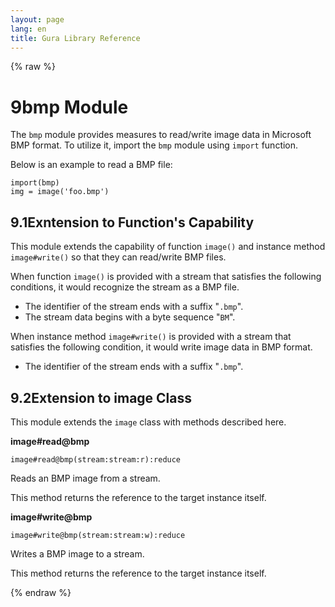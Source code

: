 ```yaml
---
layout: page
lang: en
title: Gura Library Reference
---
```


{% raw %}
<h1><span class="caption-index-1">9</span><a name="anchor-9"></a>bmp Module</h1>
<p>
The <code>bmp</code> module provides measures to read/write image data in Microsoft BMP format. To utilize it, import the <code>bmp</code> module using <code>import</code> function.
</p>
<p>
Below is an example to read a BMP file:
</p>
<pre><code>import(bmp)
img = image('foo.bmp')
</code></pre>
<h2><span class="caption-index-2">9.1</span><a name="anchor-9-1"></a>Exntension to Function's Capability</h2>
<p>
This module extends the capability of function <code>image()</code> and instance method <code>image#write()</code> so that they can read/write BMP files.
</p>
<p>
When function <code>image()</code> is provided with a stream that satisfies the following conditions, it would recognize the stream as a BMP file.
</p>
<ul>
<li>The identifier of the stream ends with a suffix "<code>.bmp</code>".</li>
<li>The stream data begins with a byte sequence "<code>BM</code>".</li>
</ul>
<p>
When instance method <code>image#write()</code> is provided with a stream that satisfies the following condition, it would write image data in BMP format.
</p>
<ul>
<li>The identifier of the stream ends with a suffix "<code>.bmp</code>".</li>
</ul>
<h2><span class="caption-index-2">9.2</span><a name="anchor-9-2"></a>Extension to image Class</h2>
<p>
This module extends the <code>image</code> class with methods described here.
</p>
<p>
<strong>image#read@bmp</strong>
</p>
<p>
<code>image#read@bmp(stream:stream:r):reduce</code>
</p>
<p>
Reads an BMP image from a stream.
</p>
<p>
This method returns the reference to the target instance itself.
</p>
<p>
<strong>image#write@bmp</strong>
</p>
<p>
<code>image#write@bmp(stream:stream:w):reduce</code>
</p>
<p>
Writes a BMP image to a stream.
</p>
<p>
This method returns the reference to the target instance itself.
</p>
<p />

{% endraw %}
